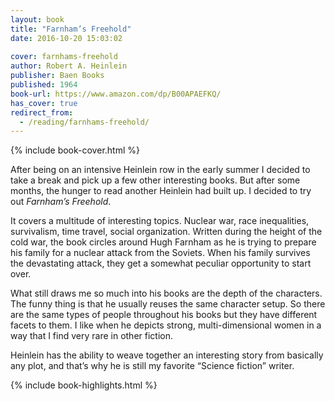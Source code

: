 ```yaml
---
layout: book
title: "Farnham’s Freehold"
date: 2016-10-20 15:03:02
 
cover: farnhams-freehold
author: Robert A. Heinlein
publisher: Baen Books
published: 1964
book-url: https://www.amazon.com/dp/B00APAEFKQ/
has_cover: true
redirect_from:
  - /reading/farnhams-freehold/
---
```

{% include book-cover.html %}

After being on an intensive Heinlein row in the early summer I decided to take a break and pick up a few other interesting books. But after some months, the hunger to read another Heinlein had built up. I decided to try out _Farnham’s Freehold_.

It covers a multitude of interesting topics. Nuclear war, race inequalities, survivalism, time travel, social organization. Written during the height of the cold war, the book circles around Hugh Farnham as he is trying to prepare his family for a nuclear attack from the Soviets. When his family survives the devastating attack, they get a somewhat peculiar opportunity to start over.

What still draws me so much into his books are the depth of the characters. The funny thing is that he usually reuses the same character setup. So there are the same types of people throughout his books but they have different facets to them. I like when he depicts strong, multi-dimensional women in a way that I find very rare in other fiction.

Heinlein has the ability to weave together an interesting story from basically any plot, and that’s why he is still my favorite “Science fiction” writer.

{% include book-highlights.html %}

